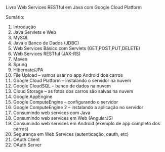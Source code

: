 Livro Web Services RESTful em Java com Google Cloud Platform

Sumário:

1) Introdução
2) Java Servlets e Web
3) MySQL
4) Java e Banco de Dados (JDBC)
5) Web Services Básico com Servlets (GET,POST,PUT,DELETE)
6) Web Services RESTful (JAX-RS)
7) Maven
8) Spring
9) Hibernate/JPA
10) File Upload – vamos usar no app Android dos carros
11) Google Cloud Platform – instalando o servidor na nuvem
12) Google CloudSQL – banco de dados na nuvem
13) Cloud Storage – as fotos dos carros são salvas na nuvem
14) Google AppEngine
15) Google ComputeEngine – configurando o servidor
16) Google ComputeEngine 2 – instalando a aplicação no servidor
17) Consumindo web services com Java
18) Consumindo web services em Web (AngularJS)
19) Consumindo web services em Android (exemplo de app completo dos carros)
20) Segurança em Web Services (autenticação, oauth, etc)
21) OAuth Client
22) OAuth Server